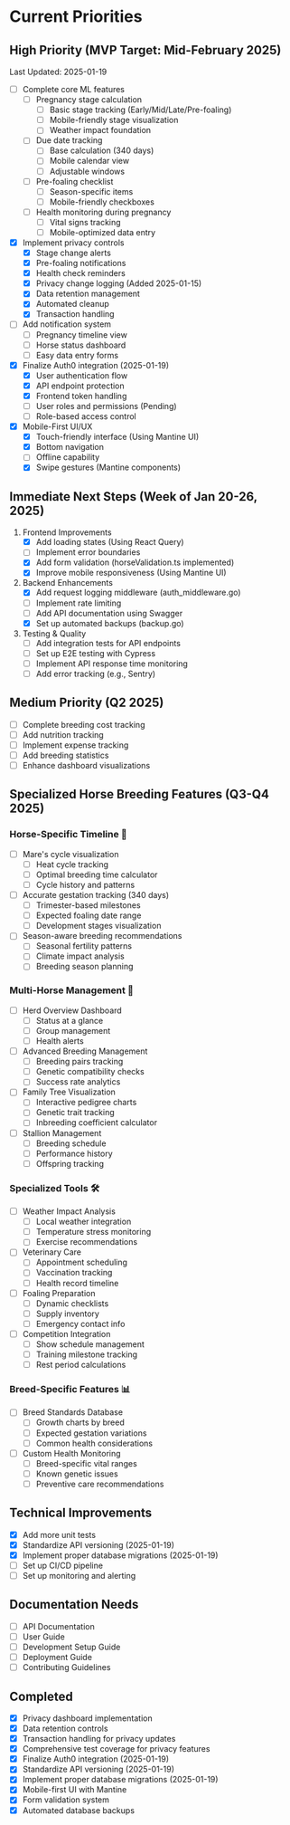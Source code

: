 # Current Priorities

## High Priority (MVP Target: Mid-February 2025)
Last Updated: 2025-01-19

-   [ ] Complete core ML features
    -   [ ] Pregnancy stage calculation 
        - [ ] Basic stage tracking (Early/Mid/Late/Pre-foaling)
        - [ ] Mobile-friendly stage visualization
        - [ ] Weather impact foundation
    -   [ ] Due date tracking 
        - [ ] Base calculation (340 days)
        - [ ] Mobile calendar view
        - [ ] Adjustable windows
    -   [ ] Pre-foaling checklist
        - [ ] Season-specific items
        - [ ] Mobile-friendly checkboxes
    -   [ ] Health monitoring during pregnancy
        - [ ] Vital signs tracking
        - [ ] Mobile-optimized data entry
-   [x] Implement privacy controls
    -   [x] Stage change alerts
    -   [x] Pre-foaling notifications
    -   [x] Health check reminders
    -   [x] Privacy change logging (Added 2025-01-15)
    -   [x] Data retention management
    -   [x] Automated cleanup
    -   [x] Transaction handling
-   [ ] Add notification system
    -   [ ] Pregnancy timeline view
    -   [ ] Horse status dashboard
    -   [ ] Easy data entry forms
-   [x] Finalize Auth0 integration (2025-01-19)
    -   [x] User authentication flow
    -   [x] API endpoint protection
    -   [x] Frontend token handling
    -   [ ] User roles and permissions (Pending)
    -   [ ] Role-based access control
-   [x] Mobile-First UI/UX 
    -   [x] Touch-friendly interface (Using Mantine UI)
    -   [x] Bottom navigation
    -   [ ] Offline capability
    -   [x] Swipe gestures (Mantine components)

## Immediate Next Steps (Week of Jan 20-26, 2025)

1. Frontend Improvements
   - [x] Add loading states (Using React Query)
   - [ ] Implement error boundaries
   - [x] Add form validation (horseValidation.ts implemented)
   - [x] Improve mobile responsiveness (Using Mantine UI)

2. Backend Enhancements
   - [x] Add request logging middleware (auth_middleware.go)
   - [ ] Implement rate limiting
   - [ ] Add API documentation using Swagger
   - [x] Set up automated backups (backup.go)

3. Testing & Quality
   - [ ] Add integration tests for API endpoints
   - [ ] Set up E2E testing with Cypress
   - [ ] Implement API response time monitoring
   - [ ] Add error tracking (e.g., Sentry)

## Medium Priority (Q2 2025)

- [ ] Complete breeding cost tracking
- [ ] Add nutrition tracking
- [ ] Implement expense tracking
- [ ] Add breeding statistics
- [ ] Enhance dashboard visualizations

## Specialized Horse Breeding Features (Q3-Q4 2025)

### Horse-Specific Timeline 🐎
- [ ] Mare's cycle visualization
  - [ ] Heat cycle tracking
  - [ ] Optimal breeding time calculator
  - [ ] Cycle history and patterns
- [ ] Accurate gestation tracking (340 days)
  - [ ] Trimester-based milestones
  - [ ] Expected foaling date range
  - [ ] Development stages visualization
- [ ] Season-aware breeding recommendations
  - [ ] Seasonal fertility patterns
  - [ ] Climate impact analysis
  - [ ] Breeding season planning

### Multi-Horse Management 🏡
- [ ] Herd Overview Dashboard
  - [ ] Status at a glance
  - [ ] Group management
  - [ ] Health alerts
- [ ] Advanced Breeding Management
  - [ ] Breeding pairs tracking
  - [ ] Genetic compatibility checks
  - [ ] Success rate analytics
- [ ] Family Tree Visualization
  - [ ] Interactive pedigree charts
  - [ ] Genetic trait tracking
  - [ ] Inbreeding coefficient calculator
- [ ] Stallion Management
  - [ ] Breeding schedule
  - [ ] Performance history
  - [ ] Offspring tracking

### Specialized Tools 🛠️
- [ ] Weather Impact Analysis
  - [ ] Local weather integration
  - [ ] Temperature stress monitoring
  - [ ] Exercise recommendations
- [ ] Veterinary Care
  - [ ] Appointment scheduling
  - [ ] Vaccination tracking
  - [ ] Health record timeline
- [ ] Foaling Preparation
  - [ ] Dynamic checklists
  - [ ] Supply inventory
  - [ ] Emergency contact info
- [ ] Competition Integration
  - [ ] Show schedule management
  - [ ] Training milestone tracking
  - [ ] Rest period calculations

### Breed-Specific Features 📊
- [ ] Breed Standards Database
  - [ ] Growth charts by breed
  - [ ] Expected gestation variations
  - [ ] Common health considerations
- [ ] Custom Health Monitoring
  - [ ] Breed-specific vital ranges
  - [ ] Known genetic issues
  - [ ] Preventive care recommendations

## Technical Improvements

- [x] Add more unit tests
- [x] Standardize API versioning (2025-01-19)
- [x] Implement proper database migrations (2025-01-19)
- [ ] Set up CI/CD pipeline
- [ ] Set up monitoring and alerting

## Documentation Needs

- [ ] API Documentation
- [ ] User Guide
- [ ] Development Setup Guide
- [ ] Deployment Guide
- [ ] Contributing Guidelines

## Completed 

- [x] Privacy dashboard implementation
- [x] Data retention controls
- [x] Transaction handling for privacy updates
- [x] Comprehensive test coverage for privacy features
- [x] Finalize Auth0 integration (2025-01-19)
- [x] Standardize API versioning (2025-01-19)
- [x] Implement proper database migrations (2025-01-19)
- [x] Mobile-first UI with Mantine
- [x] Form validation system
- [x] Automated database backups
